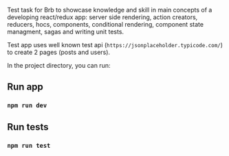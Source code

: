 Test task for Brb to showcase knowledge and skill in main concepts of a developing react/redux app: 
server side rendering, action creators, reducers, hocs, components, conditional rendering, component state managment, sagas and writing unit tests.

Test app uses well known test api (`https://jsonplaceholder.typicode.com/`) to create 2 pages (posts and users).

In the project directory, you can run:

## Run app
### `npm run dev`

## Run tests
### `npm run test`

